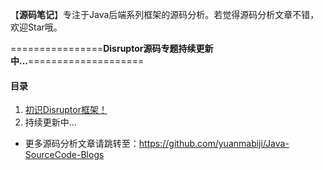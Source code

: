 
【**源码笔记**】专注于Java后端系列框架的源码分析。若觉得源码分析文章不错，欢迎Star哦。


================**Disruptor源码专题持续更新中...**====================

#### 目录

1. [初识Disruptor框架！](https://github.com/yuanmabiji/Java-SourceCode-Blogs/blob/master/Disruptor/初识Disruptor框架.md)
2. 持续更新中...

* 更多源码分析文章请跳转至：https://github.com/yuanmabiji/Java-SourceCode-Blogs




